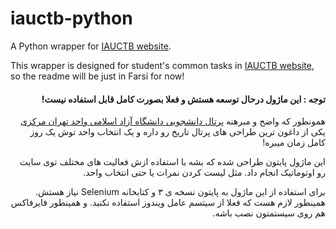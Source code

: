 # iauctb-python
A Python wrapper for [IAUCTB website](http://stu.iauctb.ac.ir).

This wrapper is designed for student's common tasks in [IAUCTB website](http://stu.iauctb.ac.ir), so the readme will be just in Farsi for now!

<h4 dir="rtl">
 توجه : این ماژول درحال توسعه هستش و فعلا  بصورت کامل قابل استفاده نیست!
</h4>

<p dir="rtl">
همونطور که واضح و مبرهنه 
<a href = "http://stu.iauctb.ac.ir">پرتال دانشجویی دانشگاه آزاد اسلامی واحد تهران مرکزی</a>
یکی از داغون ترین طراحی های پرتال تاریخ رو داره و یک انتخاب واحد توش یک روز کامل زمان میبره!
</p>

<p dir="rtl">
این ماژول پایتون طراحی شده که بشه با استفاده ازش فعالیت های مختلف توی سایت رو اوتوماتیک انجام داد. مثل لیست کردن نمرات یا حتی انتخاب واحد.
</p>

<p dir="rtl">
برای استفاده از این ماژول به پایتون نسخه ی ۳ و کتابخانه Selenium نیاز هستش. همینطور لازم هست که فعلا از سیتسم عامل ویندوز استفاده نکنید. و همینطور فایرفاکس هم روی سیستمتون نصب باشه.
</p>
